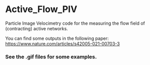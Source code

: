 # Active_Flow_PIV
Particle Image Velocimetry code for the measuring the flow field of (contracting) active networks.

You can find some outputs in the following paper: https://www.nature.com/articles/s42005-021-00703-3

### See the .gif files for some examples.
